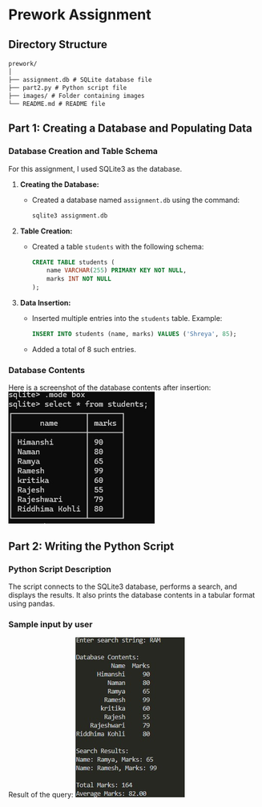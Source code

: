 # Prework Assignment

## Directory Structure
```
prework/
│
├── assignment.db # SQLite database file
├── part2.py # Python script file
├── images/ # Folder containing images
└── README.md # README file
```


## Part 1: Creating a Database and Populating Data

### Database Creation and Table Schema

For this assignment, I used SQLite3 as the database.

1. **Creating the Database:**
   - Created a database named `assignment.db` using the command:
     ```sh
     sqlite3 assignment.db
     ```

2. **Table Creation:**
   - Created a table `students` with the following schema:
     ```sql
     CREATE TABLE students (
         name VARCHAR(255) PRIMARY KEY NOT NULL,
         marks INT NOT NULL
     );
     ```

3. **Data Insertion:**
   - Inserted multiple entries into the `students` table. Example:
     ```sql
     INSERT INTO students (name, marks) VALUES ('Shreya', 85);
     ```
   - Added a total of 8 such entries.

### Database Contents
Here is a screenshot of the database contents after insertion:
![plot](./images/img1.jpeg)

## Part 2: Writing the Python Script

### Python Script Description

The script connects to the SQLite3 database, performs a search, and displays the results. It also prints the database contents in a tabular format using pandas.

### Sample input by user
Result of the query:
![plot](./images/img3.jpeg)

